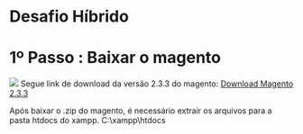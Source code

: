 # Desafio Híbrido
 
# 1º Passo : Baixar o magento

<img src="https://miro.medium.com/max/700/1*-S7ezOMsoIh9tSeXVX4YaA.png">
Segue link de download da versão 2.3.3 do magento: <a href="https://magento.com/tech-resources/download#archive-releases">Download Magento 2.3.3</a>

Após baixar o .zip do magento, é necessário extrair os arquivos para a pasta htdocs do xampp.
C:\xampp\htdocs
